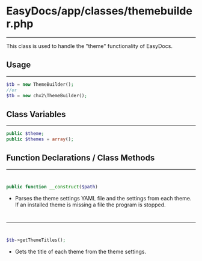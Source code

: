 # EasyDocs/app/classes/themebuilder.php
---
This class is used to handle the "theme" functionality of EasyDocs.
## Usage
---
```php
$tb = new ThemeBuilder();
//or
$tb = new chx2\ThemeBuilder();
```
## Class Variables
---
```php
public $theme;
public $themes = array();
```
## Function Declarations / Class Methods
---
# 
```php
public function __construct($path)
```
* Parses the theme settings YAML file and the settings from each theme. If an installed theme is missing a file the program is stopped.
# 
---
# 
```php
$tb->getThemeTitles();
```
* Gets the title of each theme from the theme settings.
